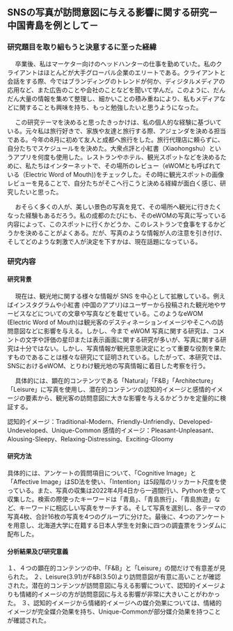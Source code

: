 ## SNSの写真が訪問意図に与える影響に関する研究－中国青島を例として－


### 研究題目を取り組もうと決意するに至った経緯
&#8195; 卒業後、私はマーケター向けのヘッドハンターの仕事を勤めていた。私のクライアントはほとんどが大手グローバル企業のエリートである。クライアントと会話をする際、今ではブランディングのトレンドが何か、ディジタルメディアの応用など、また広告のことや会社のことなどを聞いて学んだ。このように、だんだん大量の情報を集めて整理し、細かいことの積み重ねにより、私もメディアなどに関することも興味を持ち、もっと勉強したいと思うようになった。

&#8195; この研究テーマを決めると思ったきっかけは、私の個人的な経験に基づいている。元々私は旅行好きで、家族や友達と旅行する際、アジェンダを決める担当である。今年の8月に初めて友人と成都へ旅行をした。旅行代理店に頼らずに、自分たちでスケジュールをを決めた。大衆点評と小紅書（Xiaohongshu）というアプリを何度も使用した。レストランやホテル、観光スポットなどを決めるために、私たちはインターネットで、その場所のレビュー（eWOMとも呼ばれている（Electric Word of Mouth))をチェックした。その時に観光スポットの画像レビューを見ることで、自分たちがそこへ行こうと決める経緯が面白く感じ、研究したいと思った。

&#8195; おそらく多くの人が、美しい景色の写真を見て、その場所へ観光に行きたくなった経験もあるだろう。私の成都のたびにも、そのeWOMの写真に写っている内容によって、このスポットに行くかどうか、このレストランで食事をするかどうかを決めることがよくある。だが、写真のような情報が人の注意を引き付け、そしてどのような刺激で人が決定を下すかは、現在話題になっている。

### 研究内容
#### 研究背景  
&#8195; 現在は、観光地に関する様々な情報が SNS を中心として拡散している。例えばインスタグラムや小紅書 (中国のアプリ)はユーザーから投稿された観光地やサービスなどについての文章や写真などを載せている。このようなeWOM (Electric Word of Mouth)は観光客のデスティネーションイメージやそこへの訪問意図などに影響を与える。しかし、今まで eWOM 写真に関する研究は、コメントの文字や評価の星印または表示画面に関する研究が多いが、写真に関する研究は十分ではない。しかし、写真情報が観光意思決定にとって重要な役割を果たすものであることは様々な研究にて証明されている。したがって、本研究では、SNSにおけるeWOM、とりわけ観光地の写真情報に着目した考察を行う。

&#8195;  具体的には、顕在的コンテンツである「Natural」「F&B」「Architecture」「Leisure」に写真を使用し、潜在的コンテンツの認知的イメージと感情的イメージの要素から、観光客の訪問意図に大きな影響を与えるかどうかを定量的に検証する。

認知的イメージ：Traditional-Modern、Friendly-Unfriendly、Developed-Undeveloped、Unique-Common
感情的イメージ：Pleasant-Unpleasant、Alousing-Sleepy、Relaxing-Distressing、Exciting-Gloomy

#### 研究方法

具体的には、アンケートの質問項目について、「Cognitive Image」と「Affective Image」はSD法を使い、「Intention」は5段階のリッカート尺度を使っている。また、写真の収集は2022年4月4日から一週間行い、Pythonを使って収集した。検索の際使ったキーワードは「青島」、「青島旅行」、「青島旅遊」など、キーワードに相応しい写真をサーチする。そして写真を選別し、各テーマの写真4枚、合計16枚の写真を4つのグループに分けた。最後に、4つのアンケートを用意し、北海道大学に在籍する日本人学生を対象に四つの調査票をランダムに配布した。



#### 分析結果及び研究意義

１、４つの顕在的コンテンツの中、「F&B」と「Leisure」の間だけで有意差が見られた。
２、Leisure(3.91)がF&B(3.50)より訪問意図が有意に高いことが確認された。潜在的コンテンツが訪問意図に与える影響について、認知的イメージよりも情緒的イメージの方が訪問意図に与える影響が非常に大きいことがわかった。
３、認知的イメージから情緒的イメージへの媒介効果については、情緒的イメージが完全媒介効果を持ち、Unique-Commonが部分媒介効果を持つことが確認された。


